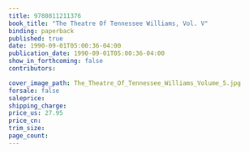 ```yaml
---
title: 9780811211376
book_title: "The Theatre Of Tennessee Williams, Vol. V"
binding: paperback
published: true
date: 1990-09-01T05:00:36-04:00
publication_date: 1990-09-01T05:00:36-04:00
show_in_forthcoming: false
contributors:

cover_image_path: The_Theatre_Of_Tennessee_Williams_Volume_5.jpg
forsale: false
saleprice:
shipping_charge:
price_us: 27.95
price_cn:
trim_size:
page_count:
---
```


